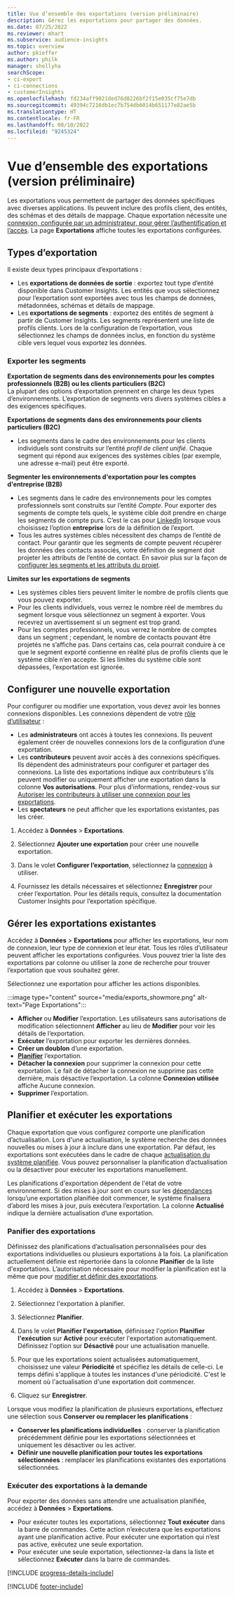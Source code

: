 ```yaml
---
title: Vue d’ensemble des exportations (version préliminaire)
description: Gérez les exportations pour partager des données.
ms.date: 07/25/2022
ms.reviewer: mhart
ms.subservice: audience-insights
ms.topic: overview
author: pkieffer
ms.author: philk
manager: shellyha
searchScope:
- ci-export
- ci-connections
- customerInsights
ms.openlocfilehash: fd234aff9021ded76d8226bf2f15e035cf75e7db
ms.sourcegitcommit: 49394c7216db1ec7b754db6014b651177e82ae5b
ms.translationtype: HT
ms.contentlocale: fr-FR
ms.lasthandoff: 08/10/2022
ms.locfileid: "9245324"
---
```

# <a name="exports-preview-overview"></a>Vue d’ensemble des exportations (version préliminaire)

 Les exportations vous permettent de partager des données spécifiques avec diverses applications. Ils peuvent inclure des profils client, des entités, des schémas et des détails de mappage. Chaque exportation nécessite une [connexion, configurée par un administrateur, pour gérer l’authentification et l’accès](connections.md). La page **Exportations** affiche toutes les exportations configurées.

## <a name="export-types"></a>Types d’exportation

Il existe deux types principaux d’exportations :  

- Les **exportations de données de sortie** : exportez tout type d’entité disponible dans Customer Insights. Les entités que vous sélectionnez pour l’exportation sont exportées avec tous les champs de données, métadonnées, schémas et détails de mappage.
- Les **exportations de segments** : exportez des entités de segment à partir de Customer Insights. Les segments représentent une liste de profils clients. Lors de la configuration de l’exportation, vous sélectionnez les champs de données inclus, en fonction du système cible vers lequel vous exportez les données.

### <a name="export-segments"></a>Exporter les segments

**Exportation de segments dans des environnements pour les comptes professionnels (B2B) ou les clients particuliers (B2C)**  
La plupart des options d’exportation prennent en charge les deux types d’environnements. L’exportation de segments vers divers systèmes cibles a des exigences spécifiques. 

**Exportations de segments dans des environnements pour clients particuliers (B2C)**  
- Les segments dans le cadre des environnements pour les clients individuels sont construits sur l’entité *profil de client unifié*. Chaque segment qui répond aux exigences des systèmes cibles (par exemple, une adresse e-mail) peut être exporté.

**Segmenter les environnements d'exportation pour les comptes d'entreprise (B2B)**  
- Les segments dans le cadre des environnements pour les comptes professionnels sont construits sur l’entité *Compte*. Pour exporter des segments de compte tels quels, le système cible doit prendre en charge les segments de compte purs. C’est le cas pour [LinkedIn](export-linkedin-ads.md) lorsque vous choisissez l’option **entreprise** lors de la définition de l’export.
- Tous les autres systèmes cibles nécessitent des champs de l’entité de contact. Pour garantir que les segments de compte peuvent récupérer les données des contacts associés, votre définition de segment doit projeter les attributs de l’entité de contact. En savoir plus sur la façon de [configurer les segments et les attributs du projet](segment-builder.md).

**Limites sur les exportations de segments**  
- Les systèmes cibles tiers peuvent limiter le nombre de profils clients que vous pouvez exporter. 
- Pour les clients individuels, vous verrez le nombre réel de membres du segment lorsque vous sélectionnez un segment à exporter. Vous recevrez un avertissement si un segment est trop grand. 
- Pour les comptes professionnels, vous verrez le nombre de comptes dans un segment ; cependant, le nombre de contacts pouvant être projetés ne s’affiche pas. Dans certains cas, cela pourrait conduire à ce que le segment exporté contienne en réalité plus de profils clients que le système cible n’en accepte. Si les limites du système cible sont dépassées, l’exportation est ignorée.

## <a name="set-up-a-new-export"></a>Configurer une nouvelle exportation

Pour configurer ou modifier une exportation, vous devez avoir les bonnes connexions disponibles. Les connexions dépendent de votre [rôle d’utilisateur](permissions.md) :
- Les **administrateurs** ont accès à toutes les connexions. Ils peuvent également créer de nouvelles connexions lors de la configuration d’une exportation.
- Les **contributeurs** peuvent avoir accès à des connexions spécifiques. Ils dépendent des administrateurs pour configurer et partager des connexions. La liste des exportations indique aux contributeurs s'ils peuvent modifier ou uniquement afficher une exportation dans la colonne **Vos autorisations**. Pour plus d’informations, rendez-vous sur [Autoriser les contributeurs à utiliser une connexion pour les exportations](connections.md#allow-contributors-to-use-a-connection-for-exports).
- Les **spectateurs** ne peut afficher que les exportations existantes, pas les créer.

1. Accédez à **Données** > **Exportations**.

1. Sélectionnez **Ajouter une exportation** pour créer une nouvelle exportation.

1. Dans le volet **Configurer l’exportation**, sélectionnez la [connexion](connections.md) à utiliser.

1. Fournissez les détails nécessaires et sélectionnez **Enregistrer** pour créer l’exportation. Pour les détails requis, consultez la documentation Customer Insights pour l’exportation spécifique.

## <a name="manage-existing-exports"></a>Gérer les exportations existantes

Accédez à **Données** > **Exportations** pour afficher les exportations, leur nom de connexion, leur type de connexion et leur état. Tous les rôles d’utilisateur peuvent afficher les exportations configurées. Vous pouvez trier la liste des exportations par colonne ou utiliser la zone de recherche pour trouver l’exportation que vous souhaitez gérer.

Sélectionnez une exportation pour afficher les actions disponibles.

:::image type="content" source="media/exports_showmore.png" alt-text="Page Exportations":::

- **Afficher** ou **Modifier** l’exportation. Les utilisateurs sans autorisations de modification sélectionnent **Afficher** au lieu de **Modifier** pour voir les détails de l’exportation.
- **Exécuter** l’exportation pour exporter les dernières données.
- **Créer un doublon** d’une exportation.
- **[Planifier](#schedule-and-run-exports)** l’exportation.
- **Détacher la connexion** pour supprimer la connexion pour cette exportation. Le fait de détacher la connexion ne supprime pas cette dernière, mais désactive l’exportation. La colonne **Connexion utilisée** affiche Aucune connexion.
- **Supprimer** l’exportation.

## <a name="schedule-and-run-exports"></a>Planifier et exécuter les exportations

Chaque exportation que vous configurez comporte une planification d’actualisation. Lors d'une actualisation, le système recherche des données nouvelles ou mises à jour à inclure dans une exportation. Par défaut, les exportations sont exécutées dans le cadre de chaque [actualisation du système planifiée](schedule-refresh.md). Vous pouvez personnaliser la planification d’actualisation ou la désactiver pour exécuter les exportations manuellement.

Les planifications d'exportation dépendent de l'état de votre environnement. Si des mises à jour sont en cours sur les [dépendances](system.md#refresh-processes) lorsqu’une exportation planifiée doit commencer, le système finalisera d’abord les mises à jour, puis exécutera l’exportation. La colonne **Actualisé** indique la dernière actualisation d’une exportation.

### <a name="schedule-exports"></a>Panifier des exportations

Définissez des planifications d’actualisation personnalisées pour des exportations individuelles ou plusieurs exportations à la fois. La planification actuellement définie est répertoriée dans la colonne **Planifier** de la liste d'exportations. L’autorisation nécessaire pour modifier la planification est la même que pour [modifier et définir des exportations](export-destinations.md#set-up-a-new-export).

1. Accédez à **Données** > **Exportations**.

1. Sélectionnez l'exportation à planifier.

1. Sélectionnez **Planifier**.

1. Dans le volet **Planifier l'exportation**, définissez l'option **Planifier l'exécution** sur **Activé** pour exécuter l'exportation automatiquement. Définissez l'option sur **Désactivé** pour une actualisation manuelle.

1. Pour que les exportations soient actualisées automatiquement, choisissez une valeur **Périodicité** et spécifiez les détails de celle-ci. Le temps défini s'applique à toutes les instances d'une périodicité. C'est le moment où l'actualisation d'une exportation doit commencer.

1. Cliquez sur **Enregistrer**.

Lorsque vous modifiez la planification de plusieurs exportations, effectuez une sélection sous **Conserver ou remplacer les planifications** :

- **Conserver les planifications individuelles** : conserver la planification précédemment définie pour les exportations sélectionnées et uniquement les désactiver ou les activer.
- **Définir une nouvelle planification pour toutes les exportations sélectionnées** : remplacer les planifications existantes des exportations sélectionnées.

### <a name="run-exports-on-demand"></a>Exécuter des exportations à la demande

Pour exporter des données sans attendre une actualisation planifiée, accédez à **Données** > **Exportations**.

- Pour exécuter toutes les exportations, sélectionnez **Tout exécuter** dans la barre de commandes. Cette action n’exécutera que les exportations ayant une planification active. Pour exécuter une exportation qui n’est pas active, exécutez une seule exportation.
- Pour exécuter une seule exportation, sélectionnez-la dans la liste et sélectionnez **Exécuter** dans la barre de commandes.

[!INCLUDE [progress-details-include](includes/progress-details-pane.md)]


[!INCLUDE [footer-include](includes/footer-banner.md)]
